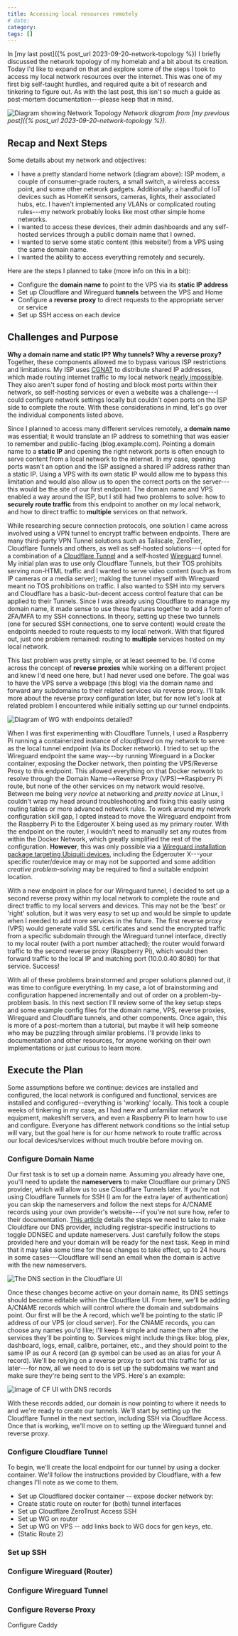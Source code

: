 ```yaml
---
title: Accessing local resources remotely
# date:
category: 
tags: []
---
```

In [my last post]({% post_url 2023-09-20-network-topology %}) I briefly discussed the network topology of my homelab and a bit about its creation. Today I'd like to expand on that and explore some of the steps I took to access my local network resources over the internet. This was one of my first big self-taught hurdles, and required quite a bit of research and tinkering to figure out. As with the last post, this isn't so much a guide as post-mortem documentation---please keep that in mind.

![Diagram showing Network Topology](/assets/img/network-diagram.jpg)
*Network diagram from [my previous post]({% post_url 2023-09-20-network-topology %}).*

## Recap and Next Steps

Some details about my network and objectives:

- I have a pretty standard home network (diagram above): ISP modem, a couple of consumer-grade routers, a small switch, a wireless access point, and some other network gadgets. Additionally: a handful of IoT devices such as HomeKit sensors, cameras, lights, their associated hubs, etc. I haven't implemented any VLANs or complicated routing rules---my network probably looks like most other simple home networks.
- I wanted to access these devices, their admin dashboards and any self-hosted services through a public domain name that I owned.
- I wanted to serve some static content (this website!) from a VPS using the same domain name.
- I wanted the ability to access everything remotely and securely.

Here are the steps I planned to take (more info on this in a bit):

- Configure the **domain name** to point to the VPS via its **static IP address**
- Set up Cloudflare and Wireguard **tunnels** between the VPS and Home
- Configure a **reverse proxy** to direct requests to the appropriate server or service
- Set up SSH access on each device

## Challenges and Purpose

**Why a domain name and static IP? Why tunnels? Why a reverse proxy?** Together, these components allowed me to bypass various ISP restrictions and limitations. My ISP uses [CGNAT](https://en.wikipedia.org/wiki/Carrier-grade_NAT) to distribute shared IP addresses, which made routing internet traffic to my local network [nearly impossible](https://www.purevpn.com/blog/cgnat-port-forwarding). They also aren't super fond of hosting and block most ports within their network, so self-hosting services or even a website was a challenge---I could configure network settings locally but couldn't open ports on the ISP side to complete the route. With these considerations in mind, let's go over the individual components listed above.

Since I planned to access many different services remotely, a **domain name** was essential; it would translate an IP address to something that was easier to remember and public-facing (blog.example.com). Pointing a domain name to a **static IP** and opening the right network ports is often enough to serve content from a local network to the internet. In my case, opening ports wasn't an option and the ISP assigned a shared IP address rather than a static IP. Using a VPS with its own static IP would allow me to bypass this limitation and would also allow us to open the correct ports on the server---this would be the site of our first endpoint. The domain name and VPS enabled a way around the ISP, but I still had two problems to solve: how to **securely route traffic** from this endpoint to another on my local network, and how to direct traffic to **multiple** services on that network.

While researching secure connection protocols, one solution I came across involved using a VPN tunnel to encrypt traffic between endpoints. There are many third-party VPN Tunnel solutions such as Tailscale, ZeroTier, Cloudflare Tunnels and others, as well as self-hosted solutions---I opted for a combination of a [Cloudflare Tunnel](https://developers.cloudflare.com/cloudflare-one/connections/connect-networks/) and a self-hosted [Wireguard](https://www.wireguard.com) tunnel. My initial plan was to use only Cloudflare Tunnels, but their TOS prohibits serving non-HTML traffic and I wanted to serve video content (such as from IP cameras or a media server); making the tunnel myself with Wireguard meant no TOS prohibitions on traffic. I also wanted to SSH into my servers and Cloudflare has a basic-but-decent access control feature that can be applied to their Tunnels. Since I was already using Cloudflare to manage my domain name, it made sense to use these features together to add a form of 2FA/MFA to my SSH connections. In theory, setting up these two tunnels (one for secured SSH connections, one to serve content) would create the endpoints needed to route requests to my local network. With that figured out, just one problem remained: routing to **multiple** services hosted on my local network.

This last problem was pretty simple, or at least seemed to be. I'd come across the concept of **reverse proxies** while working on a different project and knew I'd need one here, but I had never used one before. The goal was to have the VPS serve a webpage (this blog) via the domain name and forward any subdomains to their related services via reverse proxy. I'll talk more about the reverse proxy configuration later, but for now let's look at related problem I encountered while initially setting up our tunnel endpoints.

![Diagram of WG with endpoints detailed?]()

When I was first experimenting with Cloudflare Tunnels, I used a Raspberry Pi running a containerized instance of *cloudflared* on my network to serve as the local tunnel endpoint (via its Docker network). I tried to set up the Wireguard endpoint the same way---by running Wireguard in a Docker container, exposing the Docker network, then pointing the VPS/Reverse Proxy to this endpoint. This allowed everything on that Docker network to resolve through the Domain Name-->Reverse Proxy (VPS)-->Raspberry Pi route, but none of the other services on my network would resolve. Between me being *very novice* at networking and *pretty novice* at Linux, I couldn't wrap my head around troubleshooting and fixing this easily using routing tables or more advanced network rules. To work around my network configuration skill gap, I opted instead to move the Wireguard endpoint from the Raspberry Pi to the Edgerouter X being used as my primary router. With the endpoint on the router, I wouldn't need to manually set any routes from within the Docker Network, which greatly simplified the rest of the configuration. **However**, this was only possible via a [Wireguard installation package targeting Ubiquiti devices](https://github.com/WireGuard/wireguard-vyatta-ubnt), including the Edgerouter X---your specific router/device may or may not be supported and some addition *creative problem-solving* may be required to find a suitable endpoint location.

With a new endpoint in place for our Wireguard tunnel, I decided to set up a second reverse proxy within my local network to complete the route and direct traffic to my local servers and devices. This may not be the 'best' or 'right' solution, but it was very easy to set up and would be simple to update when I needed to add more services in the future. The first reverse proxy (VPS) would generate valid SSL certificates and send the encrypted traffic from a specific subdomain through the Wireguard tunnel interface, directly to my local router (with a port number attached); the router would forward traffic to the second reverse proxy (Raspberry Pi), which would then forward traffic to the local IP and matching port (10.0.0.40:8080) for that service. Success!

With all of these problems brainstormed and proper solutions planned out, it was time to configure everything. In my case, a lot of brainstorming and configuration happened incrementally and out of order on a problem-by-problem basis. In this next section I'll review some of the key setup steps and some example config files for the domain name, VPS, reverse proxies, Wireguard and Cloudflare tunnels, and other components. Once again, this is more of a post-mortem than a tutorial, but maybe it will help someone who may be puzzling through similar problems. I'll provide links to documentation and other resources, for anyone working on their own implementations or just curious to learn more.

## Execute the Plan

Some assumptions before we continue: devices are installed and configured, the local network is configured and functional, services are installed and configured--everything is 'working' locally. This took a couple weeks of tinkering in my case, as I had new and unfamiliar network equipment, makeshift servers, and even a Raspberry Pi to learn how to use and configure. Everyone has different network conditions so the intial setup will vary, but the goal here is for our home network to route traffic across our local devices/services without much trouble before moving on.

### Configure Domain Name

Our first task is to set up a domain name. Assuming you already have one, you'll need to update the **nameservers** to make Cloudflare our primary DNS provider, which will allow us to use Cloudflare Tunnels later. If you're not using Cloudflare Tunnels for SSH (I am for the extra layer of authentication) you can skip the nameservers and follow the next steps for A/CNAME records using your own provider's website---if you're not sure how, refer to their documentation. [This article](https://developers.cloudflare.com/dns/zone-setups/full-setup/setup/) details the steps we need to take to make Clouldfare our DNS provider, including registrar-specific instructions to toggle DDNSEC and update nameservers. Just carefully follow the steps provided here and your domain will be ready for the next task. Keep in mind that it may take some time for these changes to take effect, up to 24 hours in some cases---Cloudflare will send an email when the domain is active with the new nameservers.

![The DNS section in the Cloudflare UI](/assets/)

Once these changes become active on your domain name, its DNS settings should become editable within the Cloudflare UI. From here, we'll be adding A/CNAME records which will control where the domain and subdomains point. Our first will be the A record, which we'll be pointing to the static IP address of our VPS (or cloud server). For the CNAME records, you can choose any names you'd like; I'll keep it simple and name them after the services they'll be pointing to. Services might include things like: blog, plex, dashboard, logs, email, calibre, portainer, etc., and they should point to the same IP as our A record (an @ symbol can be used as an alias for your A record). We'll be relying on a reverse proxy to sort out this traffic for us later---for now, all we need to do is set up the subdomains we want and make sure they're being sent to the VPS. Here's an example:

![image of CF UI with DNS records]()

With these records added, our domain is now pointing to where it needs to and we're ready to create our tunnels. We'll start by setting up the Cloudflare Tunnel in the next section, including SSH via Cloudflare Access. Once that is working, we'll move on to setting up the Wireguard tunnel and reverse proxy.

<!-- can revise later to remove VPS section -- IPV4 forwarding can be added as a preroute in WG conf; iptables can be added 

### Configure VPS

To start, we need to enable IP forwarding. This allows incoming traffic from one network interface to be passed to a different network interface and forwarded along that route. This is exactly what we're trying to accomplish with incoming traffic on our server---routing from the default interface to our planned Wireguard interface. Follow the [instructions here](https://openvpn.net/faq/what-is-and-how-do-i-enable-ip-forwarding-on-linux/); we need to edit the sysctl.conf file and uncomment (or add) the line that references ipv4 IP forwarding. Once these changes are saved, we need to configure our tunnels and then set up our firewall rules. (*Note: you could substitute [proper networking via iptables/nftables](https://www.procustodibus.com/blog/2021/04/wireguard-access-control-with-iptables/) here; I'm not great at networking yet and my network is relatively simple, so [we'll use Ubuntu's UFW](https://www.procustodibus.com/blog/2021/05/wireguard-ufw/) when we come to this section later.*)
-->

### Configure Cloudflare Tunnel

To begin, we'll create the local endpoint for our tunnel by using a docker container. We'll follow the instructions provided by Cloudflare, with a few changes I'll note as we come to them.

- Set up Cloudflared docker container -- expose  docker network by:
- Create static route on router for (both) tunnel interfaces
- Set up Cloudflare ZeroTrust Access SSH
- Set up WG on router
- Set up WG on VPS  -- add links back to WG docs for gen keys, etc.
- (Static Route 2)

### Set up SSH

### Configure Wireguard (Router)

### Configure Wireguard Tunnel

### Configure Reverse Proxy

Configure Caddy

<!--

CF tunnel setup 
WG install on ER-X > yvatta-wg
SSH
Caddy setup

The final step will be configuring SSH for any servers or devices. For me, this included an Edgerouter X, Raspberry Pi, Asustor NAS running TrueNAS Scale, remote VPS from a hosting provider, and a spare laptop running Ubuntu Desktop.

## Task Outline

-. Sorting out Local network / DNS
-. Cloudflare account setup
-. Cloudflare DNS
- VPS security and forwarding
- Cloudflared docker container
- Cloudflare Zero Trust / Access
  - ssh access
- Reverse-proxy services with Caddy
- Self-host static content on VPS with CI/CD github action (probably a separate article)

## LINKS

CGNAT
https://en.wikipedia.org/wiki/Carrier-grade_NAT
https://www.purevpn.com/blog/cgnat-port-forwarding
https://www.purevpn.com/blog/what-is-cgnat/
https://www.purevpn.com/blog/how-to-check-whether-or-not-your-isp-performs-cgnat/

WIREGUARD
https://www.wireguard.com
https://www.procustodibus.com/blog/2020/11/wireguard-point-to-site-config/
https://www.procustodibus.com/blog/2021/01/wireguard-endpoints-and-ip-addresses/
https://github.com/WireGuard/wireguard-vyatta-ubnt/wiki/EdgeOS-and-Unifi-Gateway 

CLOUDFLARE
https://developers.cloudflare.com/dns/zone-setups/full-setup/setup/

GOOGLE DOMAINS
https://support.google.com/domains/answer/3290309

IPV4 Forward
https://openvpn.net/faq/what-is-and-how-do-i-enable-ip-forwarding-on-linux/

FIREWALL
https://www.procustodibus.com/blog/2021/04/wireguard-access-control-with-iptables/
https://www.procustodibus.com/blog/2021/05/wireguard-ufw/
-->
